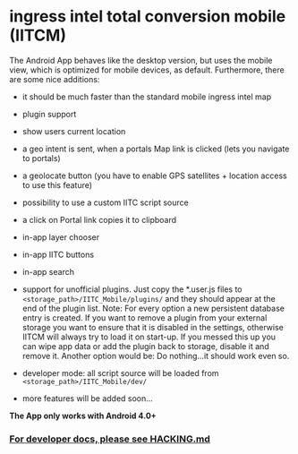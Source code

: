 ingress intel total conversion mobile (IITCM)
=====================================

The Android App behaves like the desktop version, but uses the mobile view, which is optimized for mobile devices, as default. Furthermore, there are some nice additions:

- it should be much faster than the standard mobile ingress intel map

- plugin support

- show users current location

- a geo intent is sent, when a portals Map link is clicked (lets you navigate to portals)

- a geolocate button (you have to enable GPS satellites + location access to use this feature)

- possibility to use a custom IITC script source

- a click on Portal link copies it to clipboard

- in-app layer chooser

- in-app IITC buttons

- in-app search

- support for unofficial plugins. Just copy the *.user.js files to ```<storage_path>/IITC_Mobile/plugins/``` and they should appear at the end of the plugin list. Note: For every option a new persistent database entry is created. If you want to remove a plugin from your external storage you want to ensure that it is disabled in the settings, otherwise IITCM will always try to load it on start-up. If you messed this up you can wipe app data or add the plugin back to storage, disable it and remove it. Another option would be: Do nothing...it should work even so.

- developer mode: all script source will be loaded from ```<storage_path>/IITC_Mobile/dev/```

- more features will be added soon...

**The App only works with Android 4.0+**

### [For developer docs, please see HACKING.md](https://github.com/jonatkins/ingress-intel-total-conversion/blob/master/mobile/HACKING.md)
